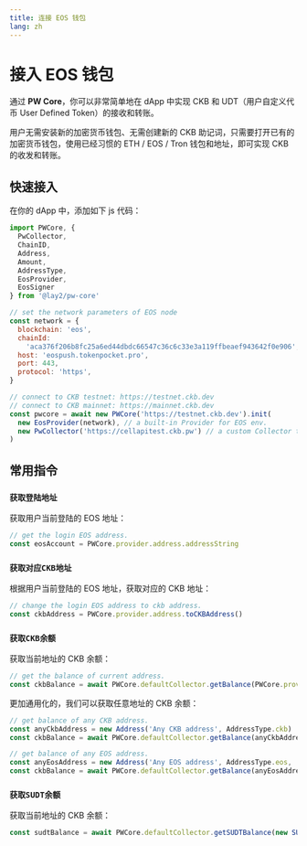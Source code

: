 ```yaml
---
title: 连接 EOS 钱包
lang: zh
---
```


# 接入 EOS 钱包

通过 **PW Core**，你可以非常简单地在 dApp 中实现 CKB 和 UDT（用户自定义代币 User Defined Token）的接收和转账。

用户无需安装新的加密货币钱包、无需创建新的 CKB 助记词，只需要打开已有的加密货币钱包，使用已经习惯的 ETH / EOS / Tron 钱包和地址，即可实现 CKB 的收发和转账。

## 快速接入

在你的 dApp 中，添加如下 js 代码：

``` js
import PWCore, {
  PwCollector,
  ChainID,
  Address,
  Amount,
  AddressType,
  EosProvider,
  EosSigner
} from '@lay2/pw-core'

// set the network parameters of EOS node
const network = {
  blockchain: 'eos',
  chainId:
    'aca376f206b8fc25a6ed44dbdc66547c36c6c33e3a119ffbeaef943642f0e906',
  host: 'eospush.tokenpocket.pro',
  port: 443,
  protocol: 'https',
}

// connect to CKB testnet: https://testnet.ckb.dev
// connect to CKB mainnet: https://mainnet.ckb.dev
const pwcore = await new PWCore('https://testnet.ckb.dev').init(
  new EosProvider(network), // a built-in Provider for EOS env.
  new PwCollector('https://cellapitest.ckb.pw') // a custom Collector to retrive cells from cache server.
)
```

## 常用指令

### `获取登陆地址`
获取用户当前登陆的 EOS 地址：
``` js
// get the login EOS address.
const eosAccount = PWCore.provider.address.addressString
```

### `获取对应CKB地址`
根据用户当前登陆的 EOS 地址，获取对应的 CKB 地址：
``` js
// change the login EOS address to ckb address.
const ckbAddress = PWCore.provider.address.toCKBAddress()
```

### `获取CKB余额`
获取当前地址的 CKB 余额：
``` js
// get the balance of current address.
const ckbBalance = await PWCore.defaultCollector.getBalance(PWCore.provider.address)
```

更加通用化的，我们可以获取任意地址的 CKB 余额：
``` js
// get balance of any CKB address.
const anyCkbAddress = new Address('Any CKB address', AddressType.ckb)
const ckbBalance = await PWCore.defaultCollector.getBalance(anyCkbAddress)

// get balance of any EOS address.
const anyEosAddress = new Address('Any EOS address', AddressType.eos, 'lockArgs of this EOS address')
const ckbBalance = await PWCore.defaultCollector.getBalance(anyEosAddress)
```

### `获取SUDT余额`
获取当前地址的 CKB 余额：
``` js
const sudtBalance = await PWCore.defaultCollector.getSUDTBalance(new SUDT(SUDT_ISSURER_LOCKHASH), PWCore.provider.address);
```